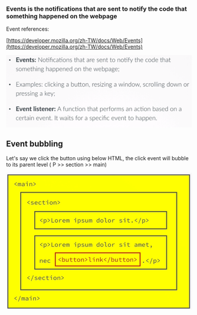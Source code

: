 ### Events is the notifications that are sent to notify the code that something happened on the webpage

Event references:

[https://developer.mozilla.org/zh-TW/docs/Web/Events](https://developer.mozilla.org/zh-TW/docs/Web/Events)

![](/assets/js-7)

## Event bubbling

Let's say we click the button using below HTML, the click event will bubble to its parent level \( P &gt;&gt; section &gt;&gt; main\)

![](/assets/js-26)



